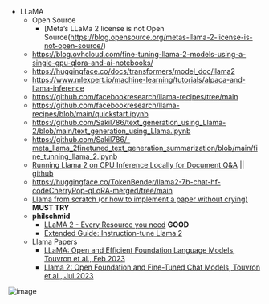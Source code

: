 - LLaMA
   -   Open Source
         -   [Meta’s LLaMa 2 license is not Open Source(https://blog.opensource.org/metas-llama-2-license-is-not-open-source/)
   -   https://blog.ovhcloud.com/fine-tuning-llama-2-models-using-a-single-gpu-qlora-and-ai-notebooks/
   -   https://huggingface.co/docs/transformers/model_doc/llama2
   -   https://www.mlexpert.io/machine-learning/tutorials/alpaca-and-llama-inference
   -   https://github.com/facebookresearch/llama-recipes/tree/main
   -   https://github.com/facebookresearch/llama-recipes/blob/main/quickstart.ipynb
   -   https://github.com/Sakil786/text_generation_using_Llama-2/blob/main/text_generation_using_Llama.ipynb
   -   https://github.com/Sakil786/-meta_llama_2finetuned_text_generation_summarization/blob/main/fine_tunning_llama_2.ipynb
   -   [Running Llama 2 on CPU Inference Locally for Document Q&A](https://towardsdatascience.com/running-llama-2-on-cpu-inference-for-document-q-a-3d636037a3d8) || [github](https://github.com/kennethleungty/Llama-2-Open-Source-LLM-CPU-Inference)
   -   https://huggingface.co/TokenBender/llama2-7b-chat-hf-codeCherryPop-qLoRA-merged/tree/main
   -   [Llama from scratch (or how to implement a paper without crying)](https://blog.briankitano.com/llama-from-scratch/) <b>MUST TRY</b>
   -   <b>philschmid</b>
       - [LLaMA 2 - Every Resource you need](https://www.philschmid.de/llama-2) <b>GOOD</b>
       - [Extended Guide: Instruction-tune Llama 2](https://www.philschmid.de/instruction-tune-llama-2)
   -   Llama Papers
       - [LLaMA: Open and Efficient Foundation Language Models, Touvron et al., Feb 2023](https://arxiv.org/abs/2302.13971)
       - [Llama 2: Open Foundation and Fine-Tuned Chat Models, Touvron et al., Jul 2023](https://arxiv.org/abs/2307.09288)


![image](https://github.com/harirajeev/learn_LLMS/assets/13446418/f9bba525-40f6-47f0-b10c-a5b2db2910c1)

